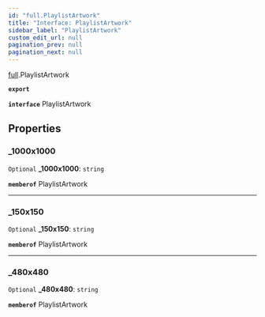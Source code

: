 ```yaml
---
id: "full.PlaylistArtwork"
title: "Interface: PlaylistArtwork"
sidebar_label: "PlaylistArtwork"
custom_edit_url: null
pagination_prev: null
pagination_next: null
---
```


[full](../namespaces/full.md).PlaylistArtwork

**`export`**

**`interface`** PlaylistArtwork

## Properties

### \_1000x1000

 `Optional` **\_1000x1000**: `string`

**`memberof`** PlaylistArtwork

___

### \_150x150

 `Optional` **\_150x150**: `string`

**`memberof`** PlaylistArtwork

___

### \_480x480

 `Optional` **\_480x480**: `string`

**`memberof`** PlaylistArtwork
